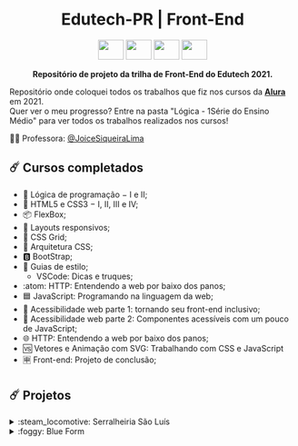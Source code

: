 <h1 align="center"><b>Edutech-PR | Front-End</b></h1>

<section align="center">
 <img  height="35" width="45" src="https://cdn.jsdelivr.net/gh/devicons/devicon/icons/javascript/javascript-original.svg" />
 <img  height="35" width="45" src="https://cdn.jsdelivr.net/gh/devicons/devicon/icons/html5/html5-original.svg" />
 <img  height="35" width="45" src="https://cdn.jsdelivr.net/gh/devicons/devicon/icons/css3/css3-original.svg" />
 <img  height="35" width="45" src="https://cdn.jsdelivr.net/gh/devicons/devicon/icons/bootstrap/bootstrap-original.svg"/>
</section>
<p align="center"><b> Repositório de projeto da trilha de Front-End do Edutech 2021. </b></p>

Repositório onde coloquei todos os trabalhos que fiz nos cursos da [**Alura**](https://www.alura.com.br/) em 2021. <br>
Quer ver o meu progresso? Entre na pasta "Lógica - 1Série do Ensino Médio" para ver todos os trabalhos realizados nos cursos!

:woman_teacher: Professora:  <a href="https://github.com/profJoice">@JoiceSiqueiraLima</a></p> 

:comet: Cursos completados
------

* :jigsaw: Lógica de programação − I e II;
* :speech_balloon: HTML5 e CSS3 − I, II, III e IV;
* :package: FlexBox;
* :iphone: Layouts responsivos;
* :bricks: CSS Grid;
* :open_file_folder: Arquitetura CSS; 
* :b: BootStrap; 
* :symbols: Guias de estilo;
  * VSCode: Dicas e truques;
* :atom: HTTP: Entendendo a web por baixo dos panos;
* :blue_square: JavaScript: Programando na linguagem da web;
* :children_crossing: Acessibilidade web parte 1: tornando seu front-end inclusivo;
* :children_crossing: Acessibilidade web parte 2: Componentes acessíveis com um pouco de JavaScript;
* :globe_with_meridians: HTTP: Entendendo a web por baixo dos panos;
* :vs: Vetores e Animação com SVG: Trabalhando com CSS e JavaScript
* :u7533: Front-end: Projeto de conclusão;

#
:comet:  Projetos
------

<details> <summary> :steam_locomotive: Serralheiria São Luís </summary>
  <article>
    <a href="https://github.com/MariaClaraC/Serralheria">
     Clique aqui para ir ao repositório.
    </a>
  </article>
</details>

<details> <summary> :foggy: Blue Form </summary>
  <article>
    <a href="https://github.com/MariaClaraC/Blue-Form">
     Clique aqui para ir ao repositório.
    </a>
  </article>
</details>

